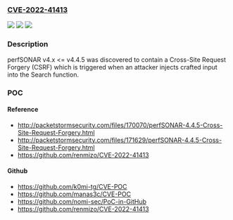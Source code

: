 ### [CVE-2022-41413](https://cve.mitre.org/cgi-bin/cvename.cgi?name=CVE-2022-41413)
![](https://img.shields.io/static/v1?label=Product&message=n%2Fa&color=blue)
![](https://img.shields.io/static/v1?label=Version&message=n%2Fa&color=blue)
![](https://img.shields.io/static/v1?label=Vulnerability&message=n%2Fa&color=brighgreen)

### Description

perfSONAR v4.x <= v4.4.5 was discovered to contain a Cross-Site Request Forgery (CSRF) which is triggered when an attacker injects crafted input into the Search function.

### POC

#### Reference
- http://packetstormsecurity.com/files/170070/perfSONAR-4.4.5-Cross-Site-Request-Forgery.html
- http://packetstormsecurity.com/files/171629/perfSONAR-4.4.5-Cross-Site-Request-Forgery.html
- https://github.com/renmizo/CVE-2022-41413

#### Github
- https://github.com/k0mi-tg/CVE-POC
- https://github.com/manas3c/CVE-POC
- https://github.com/nomi-sec/PoC-in-GitHub
- https://github.com/renmizo/CVE-2022-41413

